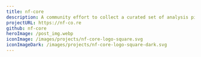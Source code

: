 ```yaml
---
title: nf-core
description: A community effort to collect a curated set of analysis pipelines built using Nextflow
projectURL: https://nf-co.re
github: nf-core
heroImage: /post_img.webp
iconImage: /images/projects/nf-core-logo-square.svg
iconImageDark: /images/projects/nf-core-logo-square-dark.svg
---
```

